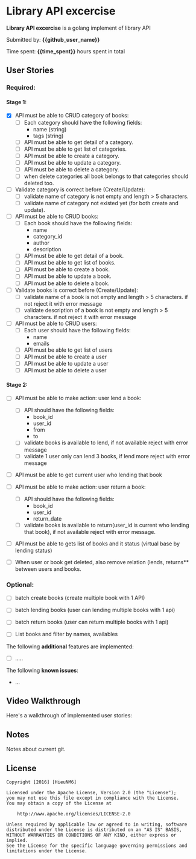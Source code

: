 # Library API excercise

**Library API excercise** is a golang implement of library API

Submitted by: **{{github_user_name}}**

Time spent: **{{time_spent}}** hours spent in total

## User Stories

### Required:

#### Stage 1:
* [x] API must be able to CRUD category of books:
  * [ ] Each category should have the following fields:
    * name (string)
    * tags (string)
  * [ ] API must be able to get detail of a category.
  * [ ] API must be able to get list of categories.
  * [ ] API must be able to create a category.
  * [ ] API must be able to update a category.
  * [ ] API must be able to delete a category.
  * [ ] when delete categories all book belongs to that categories should deleted too.
  
* [ ] Validate category is correct before (Create/Update):
  * [ ] validate name of category is not empty and length > 5 characters.
  * [ ] validate name of category not existed yet (for both create and update).

* [ ] API must be able to CRUD books:
  * [ ] Each book should have the following fields:
    * name
    * category_id
    * author
    * description
  * [ ] API must be able to get detail of a book.
  * [ ] API must be able to get list of books.
  * [ ] API must be able to create a book.
  * [ ] API must be able to update a book.
  * [ ] API must be able to delete a book.
  
* [ ] Validate books is correct before (Create/Update):
  * [ ] validate name of a book is not empty and length > 5 characters. if not reject it with error message
  * [ ] validate description of a book is not empty and length > 5 characters. if not reject it with error message
  
* [ ] API must be able to CRUD users:
  * [ ] Each user should have the following fields:
    * name
    * emails
  * [ ] API must be able to get list of users
  * [ ] API must be able to create a user
  * [ ] API must be able to update a user
  * [ ] API must be able to delete a user
  
#### Stage 2:
* [ ] API must be able to make action: user lend a book:
  * [ ] API should have the following fields:
    * book_id
    * user_id
    * from
    * to
  * [ ] validate books is available to lend, if not available reject with error message
  * [ ] validate 1 user only can lend 3 books, if lend more reject with error message
  
* [ ] API must be able to get current user who lending that book

* [ ] API must be able to make action: user return a book:
  * [ ] API should have the following fields:
    * book_id
    * user_id
    * return_date
  * [ ] validate books is available to return(user_id is current who lending that book), if not available reject with error message.
  
* [ ] API must be able to gets list of books and it status (virtual base by lending status)
  
* [ ] When user or book get deleted, also remove relation (lends, returns** between users and books.

### Optional:

*  [ ] batch create books (create multiple book with 1 API)
*  [ ] batch lending books (user can lending multiple books with 1 api)
*  [ ] batch return books (user can return multiple books with 1 api)
*  [ ] List books and filter by names, availables


The following **additional** features are implemented:

* [ ] .....

The following **known issues**:

* ...

## Video Walkthrough

Here's a walkthrough of implemented user stories:


## Notes

Notes about current git.

## License

    Copyright [2016] [HieuNM6]

    Licensed under the Apache License, Version 2.0 (the "License");
    you may not use this file except in compliance with the License.
    You may obtain a copy of the License at

        http://www.apache.org/licenses/LICENSE-2.0

    Unless required by applicable law or agreed to in writing, software
    distributed under the License is distributed on an "AS IS" BASIS,
    WITHOUT WARRANTIES OR CONDITIONS OF ANY KIND, either express or implied.
    See the License for the specific language governing permissions and
    limitations under the License.
